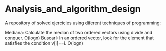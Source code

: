 # Analysis_and_algorithm_design
A repository of solved ejercicies using diferent techniques of programming:


Mediana: Calculate the median of two ordered vectors using divide and conquer. O(logn)
BuscarI: In an ordered vector, look for the element that satisfies the condition v[i]==i. O(logn)

